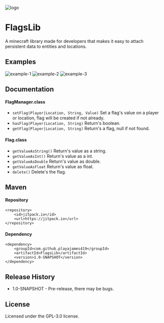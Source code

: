 ![logo](https://i.imgur.com/ci0RatM.png)

# FlagsLib
A minecraft library made for developers that makes it easy to attach persistent data to entities and locations.

## Examples
![example-1](https://i.imgur.com/BAxBCGD.png)
![example-2](https://i.imgur.com/dl0lP4e.png)
![example-3](https://i.imgur.com/O12xKHR.png)

## Documentation
#### FlagManager.class
* `setFlag(Player|Location, String, Value)` Set a flag's value on a player or location, flag will be created if not already.
* `hasFlag(Player|Location, String)` Return's boolean.
* `getFlag(Player|Location, String)` Return's a flag, null if not found.

#### Flag.class
* `getValueAsString()` Return's value as a string.
* `getValueAsInt()` Return's value as a int.
* `getValueAsDouble` Return's value as double.
* `getValueAsFloat` Return's value as float.
* `delete()` Delete's the flag.

## Maven
#### Repository
```
<repository>
    <id>jitpack.io</id>
    <url>https://jitpack.io</url>
</repository>
```

#### Dependency
```
<dependency>
    <groupId>com.github.playajames419</groupId>
    <artifactId>FlagsLib</artifactId>
    <version>1.0-SNAPSHOT</version>
</dependency>
```

## Release History
* 1.0-SNAPSHOT - Pre-release, there may be bugs. 

## License
Licensed under the GPL-3.0 license.
